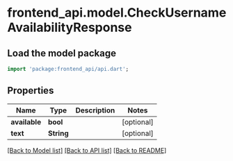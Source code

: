 # frontend_api.model.CheckUsernameAvailabilityResponse

## Load the model package
```dart
import 'package:frontend_api/api.dart';
```

## Properties
Name | Type | Description | Notes
------------ | ------------- | ------------- | -------------
**available** | **bool** |  | [optional] 
**text** | **String** |  | [optional] 

[[Back to Model list]](../README.md#documentation-for-models) [[Back to API list]](../README.md#documentation-for-api-endpoints) [[Back to README]](../README.md)


